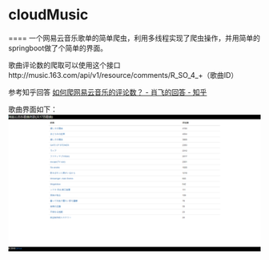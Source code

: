 # cloudMusic
====
一个网易云音乐歌单的简单爬虫，利用多线程实现了爬虫操作，并用简单的springboot做了个简单的界面。

歌曲评论数的爬取可以使用这个接口http://music.163.com/api/v1/resource/comments/R_SO_4_+（歌曲ID）

参考知乎回答
[如何爬网易云音乐的评论数？ - 肖飞的回答 - 知乎](https://www.zhihu.com/question/36081767/answer/310726622)


歌曲界面如下：
![](https://github.com/ZHtochs/cloudMusic/blob/schedule/example.png)
